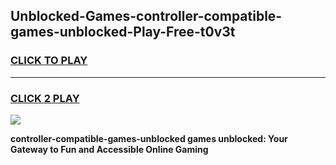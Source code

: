 
## Unblocked-Games-controller-compatible-games-unblocked-Play-Free-t0v3t
<h3>
<a href="https://premium76.site?title=controller-compatible-games-unblocked&ref=23A">CLICK TO PLAY</a></h3>
<hr>

<h3>
<a href="https://premium76.site?title=controller-compatible-games-unblocked&ref=23A">CLICK 2 PLAY</a>
  
</h3>

<a href="https://premium76.site?title=controller-compatible-games-unblocked&ref=23A"><img src="https://clearcache.store/games.png"></a>


**controller-compatible-games-unblocked games unblocked: Your Gateway to Fun and Accessible Online Gaming**
